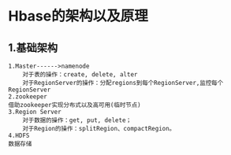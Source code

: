 # Hbase的架构以及原理
## 1.基础架构
    1.Master------>namenode
        对于表的操作：create, delete, alter
        对于RegionServer的操作：分配regions到每个RegionServer,监控每个RegionServer
    2.zookeeper
    借助zookeeper实现分布式以及高可用(临时节点)
    3.Region Server
        对于数据的操作：get, put, delete；
        对于Region的操作：splitRegion、compactRegion。
    4.HDFS
    数据存储
